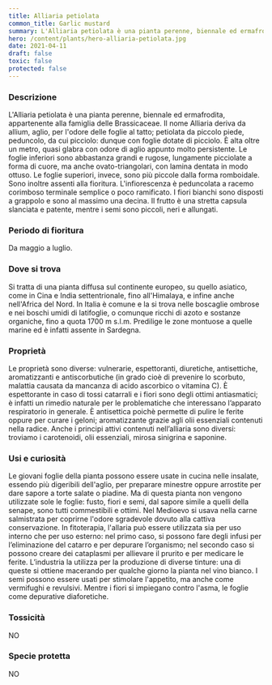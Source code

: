 ```yaml
---
title: Alliaria petiolata
common_title: Garlic mustard
summary: L'Alliaria petiolata è una pianta perenne, biennale ed ermafrodita, appartenente alla famiglia delle Brassicaceae.
hero: /content/plants/hero-alliaria-petiolata.jpg
date: 2021-04-11
draft: false
toxic: false
protected: false
---
```

### Descrizione
L'Alliaria petiolata è una pianta perenne, biennale ed ermafrodita, appartenente alla famiglia delle Brassicaceae.
Il nome Alliaria deriva da allium, aglio, per l'odore delle foglie al tatto; petiolata da piccolo piede, peduncolo, da cui picciolo: dunque con foglie dotate di picciolo.
È alta oltre un metro, quasi glabra con odore di aglio appunto molto persistente.
Le foglie inferiori sono abbastanza grandi e rugose, lungamente picciolate a forma di cuore, ma anche ovato-triangolari, con lamina dentata in modo ottuso.
Le foglie superiori, invece, sono più piccole dalla forma romboidale. Sono inoltre assenti alla fioritura.
L'infiorescenza è peduncolata a racemo corimboso terminale semplice o poco ramificato. I fiori bianchi sono disposti a grappolo e sono al massimo una decina.
Il frutto è una stretta capsula slanciata e patente, mentre i semi sono piccoli, neri e allungati.

### Periodo di fioritura
Da maggio a luglio.

### Dove si trova
Si tratta di una pianta diffusa sul continente europeo, su quello asiatico, come in Cina e India settentrionale, fino all'Himalaya, e infine anche nell'Africa del Nord.
In Italia è comune e la si trova nelle boscaglie ombrose e nei boschi umidi di latifoglie, o comunque ricchi di azoto e sostanze organiche, fino a quota 1700 m s.l.m.
Predilige le zone montuose a quelle marine ed è infatti assente in Sardegna.

### Proprietà
Le proprietà sono diverse: vulnerarie, espettoranti, diuretiche, antisettiche, aromatizzanti e antiscorbutiche (in grado cioè di prevenire lo scorbuto, malattia causata da mancanza di acido ascorbico o vitamina C).
È espettorante in caso di tossi catarrali e i fiori sono degli ottimi antiasmatici; è infatti un rimedio naturale per le problematiche che interessano l’apparato respiratorio in generale.
È antisettica poichè permette di pulire le ferite oppure per curare i geloni; aromatizzante grazie agli olii essenziali contenuti nella radice.
Anche i principi attivi contenuti nell’alliaria sono diversi: troviamo i carotenoidi, olii essenziali, mirosa sinigrina e saponine.

### Usi e curiosità
Le giovani foglie della pianta possono essere usate in cucina nelle insalate, essendo più digeribili dell'aglio, per preparare minestre oppure arrostite per dare sapore a torte salate o piadine.
Ma di questa pianta non vengono utilizzate sole le foglie: fusto, fiori e semi, dal sapore simile a quelli della senape, sono tutti commestibili e ottimi.
Nel Medioevo si usava nella carne salmistrata per coprirne l'odore sgradevole dovuto alla cattiva conservazione.
In fitoterapia, l'allaria può essere utilizzata sia per uso interno che per uso esterno: nel primo caso, si possono fare degli infusi per l’eliminazione del catarro e per depurare l’organismo; nel secondo caso si possono creare dei cataplasmi per allievare il prurito e per medicare le ferite.
L’industria la utilizza per la produzione di diverse tinture: una di queste si ottiene macerando per qualche giorno la pianta nel vino bianco.
I semi possono essere usati per stimolare l'appetito, ma anche come vermifughi e revulsivi. Mentre i fiori si impiegano contro l'asma, le foglie come depurative diaforetiche.

### Tossicità
NO

### Specie protetta
NO

